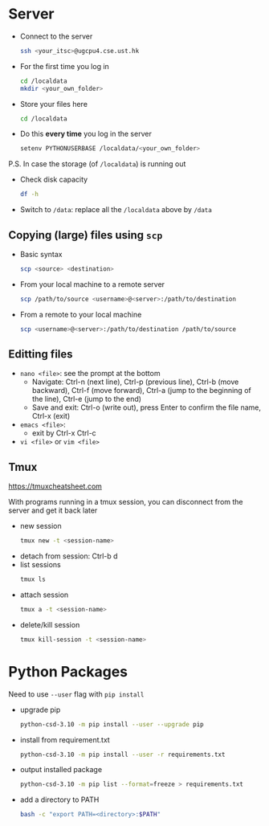 # Server

- Connect to the server
  ```bash
  ssh <your_itsc>@ugcpu4.cse.ust.hk
  ```
- For the first time you log in
  ```bash
  cd /localdata
  mkdir <your_own_folder>
  ```
- Store your files here
  ```bash
  cd /localdata
  ```
- Do this **every time** you log in the server
  ```bash
  setenv PYTHONUSERBASE /localdata/<your_own_folder>
  ```

P.S. In case the storage (of `/localdata`) is running out

- Check disk capacity
  ```bash
  df -h
  ```
- Switch to `/data`: replace all the `/localdata` above by `/data`

## Copying (large) files using `scp`

- Basic syntax
  ```bash
  scp <source> <destination>
  ```
- From your local machine to a remote server
  ```bash
  scp /path/to/source <username>@<server>:/path/to/destination
  ```
- From a remote to your local machine
  ```bash
  scp <username>@<server>:/path/to/destination /path/to/source
  ```

## Editting files

- `nano <file>`: see the prompt at the bottom
  - Navigate: Ctrl-n (next line), Ctrl-p (previous line), Ctrl-b (move backward),
    Ctrl-f (move forward), Ctrl-a (jump to the beginning of the line), Ctrl-e
    (jump to the end)
  - Save and exit: Ctrl-o (write out), press Enter to confirm the file name,
    Ctrl-x (exit)
- `emacs <file>`:
  - exit by Ctrl-x Ctrl-c
- `vi <file>` or `vim <file>`

## Tmux

https://tmuxcheatsheet.com

With programs running in a tmux session, you can disconnect from the server and get
it back later

- new session
  ```bash
  tmux new -t <session-name>
  ```
- detach from session: Ctrl-b d
- list sessions
  ```bash
  tmux ls
  ```
- attach session
  ```bash
  tmux a -t <session-name>
  ```
- delete/kill session
  ```bash
  tmux kill-session -t <session-name>
  ```

# Python Packages

Need to use `--user` flag with `pip install`

- upgrade pip
  ```bash
  python-csd-3.10 -m pip install --user --upgrade pip
  ```
- install from requirement.txt
  ```bash
  python-csd-3.10 -m pip install --user -r requirements.txt
  ```
- output installed package
  ```bash
  python-csd-3.10 -m pip list --format=freeze > requirements.txt
  ```
- add a directory to PATH
  ```bash
  bash -c "export PATH=<directory>:$PATH"
  ```
